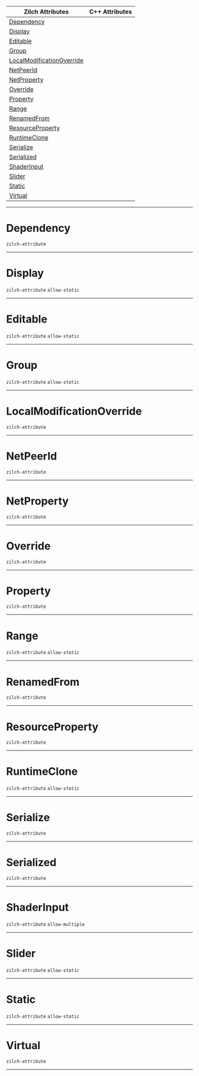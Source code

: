 |Zilch Attributes|C++ Attributes|
|---|---|
|[ Dependency](https://github.com/ArendDanielek/ZeroDocsTest/blob/master/code_reference/attribute_reference/property_attribute_reference.markdown#dependency)| |
|[ Display](https://github.com/ArendDanielek/ZeroDocsTest/blob/master/code_reference/attribute_reference/property_attribute_reference.markdown#display)| |
|[ Editable](https://github.com/ArendDanielek/ZeroDocsTest/blob/master/code_reference/attribute_reference/property_attribute_reference.markdown#editable)| |
|[ Group](https://github.com/ArendDanielek/ZeroDocsTest/blob/master/code_reference/attribute_reference/property_attribute_reference.markdown#group)| |
|[ LocalModificationOverride](https://github.com/ArendDanielek/ZeroDocsTest/blob/master/code_reference/attribute_reference/property_attribute_reference.markdown#localmodificationoverrid)| |
|[ NetPeerId](https://github.com/ArendDanielek/ZeroDocsTest/blob/master/code_reference/attribute_reference/property_attribute_reference.markdown#netpeerid)| |
|[ NetProperty](https://github.com/ArendDanielek/ZeroDocsTest/blob/master/code_reference/attribute_reference/property_attribute_reference.markdown#netproperty)| |
|[ Override](https://github.com/ArendDanielek/ZeroDocsTest/blob/master/code_reference/attribute_reference/property_attribute_reference.markdown#override)| |
|[ Property](https://github.com/ArendDanielek/ZeroDocsTest/blob/master/code_reference/attribute_reference/property_attribute_reference.markdown#property)| |
|[ Range](https://github.com/ArendDanielek/ZeroDocsTest/blob/master/code_reference/attribute_reference/property_attribute_reference.markdown#range)| |
|[ RenamedFrom](https://github.com/ArendDanielek/ZeroDocsTest/blob/master/code_reference/attribute_reference/property_attribute_reference.markdown#renamedfrom)| |
|[ ResourceProperty](https://github.com/ArendDanielek/ZeroDocsTest/blob/master/code_reference/attribute_reference/property_attribute_reference.markdown#resourceproperty)| |
|[ RuntimeClone](https://github.com/ArendDanielek/ZeroDocsTest/blob/master/code_reference/attribute_reference/property_attribute_reference.markdown#runtimeclone)| |
|[ Serialize](https://github.com/ArendDanielek/ZeroDocsTest/blob/master/code_reference/attribute_reference/property_attribute_reference.markdown#serialize)| |
|[ Serialized](https://github.com/ArendDanielek/ZeroDocsTest/blob/master/code_reference/attribute_reference/property_attribute_reference.markdown#serialized)| |
|[ ShaderInput](https://github.com/ArendDanielek/ZeroDocsTest/blob/master/code_reference/attribute_reference/property_attribute_reference.markdown#shaderinput)| |
|[ Slider](https://github.com/ArendDanielek/ZeroDocsTest/blob/master/code_reference/attribute_reference/property_attribute_reference.markdown#slider)| |
|[ Static](https://github.com/ArendDanielek/ZeroDocsTest/blob/master/code_reference/attribute_reference/property_attribute_reference.markdown#static)| |
|[ Virtual](https://github.com/ArendDanielek/ZeroDocsTest/blob/master/code_reference/attribute_reference/property_attribute_reference.markdown#virtual)| |



---  
 #  Dependency

 `zilch-attribute`


---  
 #  Display

 `zilch-attribute` `allow-static`


---  
 #  Editable

 `zilch-attribute` `allow-static`


---  
 #  Group

 `zilch-attribute` `allow-static`


---  
 #  LocalModificationOverride

 `zilch-attribute`


---  
 #  NetPeerId

 `zilch-attribute`


---  
 #  NetProperty

 `zilch-attribute`


---  
 #  Override

 `zilch-attribute`


---  
 #  Property

 `zilch-attribute`


---  
 #  Range

 `zilch-attribute` `allow-static`


---  
 #  RenamedFrom

 `zilch-attribute`


---  
 #  ResourceProperty

 `zilch-attribute`


---  
 #  RuntimeClone

 `zilch-attribute` `allow-static`


---  
 #  Serialize

 `zilch-attribute`


---  
 #  Serialized

 `zilch-attribute`


---  
 #  ShaderInput

 `zilch-attribute` `allow-multiple`


---  
 #  Slider

 `zilch-attribute` `allow-static`


---  
 #  Static

 `zilch-attribute` `allow-static`


---  
 #  Virtual

 `zilch-attribute`


---  
 
  
  
  
  
  
  
  

 